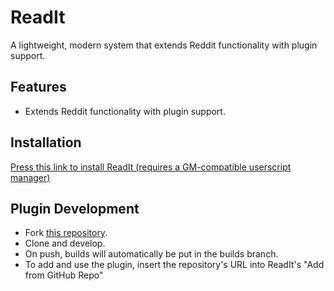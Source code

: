 # ReadIt

 A lightweight, modern system that extends Reddit functionality with plugin support.  


## Features

- Extends Reddit functionality with plugin support.  



## Installation

[Press this link to install ReadIt (requires a GM-compatible userscript manager)](https://raw.githubusercontent.com/readit-mod/builds/refs/heads/main/readit.user.js)


## Plugin Development
- Fork [this repository](https://github.com/readit-mod/readit-plugin).
- Clone and develop.
- On push, builds will automatically be put in the builds branch.
- To add and use the plugin, insert the repository's URL into ReadIt's "Add from GitHub Repo"
